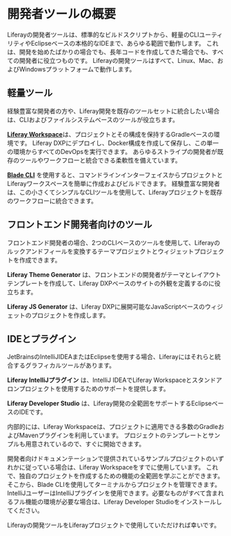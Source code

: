 # 開発者ツールの概要

Liferayの開発者ツールは、標準的なビルドスクリプトから、軽量のCLIユーティリティやEclipseベースの本格的なIDEまで、あらゆる範囲で動作します。 これは、開発を始めたばかりの場合でも、長年コードを作成してきた場合でも、すべての開発者に役立つものです。 Liferayの開発ツールはすべて、Linux、Mac、およびWindowsプラットフォームで動作します。

## 軽量ツール

経験豊富な開発者の方や、Liferay開発を既存のツールセットに統合したい場合は、CLIおよびファイルシステムベースのツールが役立ちます。

[**Liferay Workspace**](./liferay-workspace/what-is-liferay-workspace.md)は、プロジェクトとその構成を保持するGradleベースの環境です。 Liferay DXPにデプロイし、Docker構成を作成して保存し、この単一の環境からすべてのDevOpsを実行できます。 あらゆるストライプの開発者が既存のツールやワークフローと統合できる柔軟性を備えています。

[**Blade CLI**](./blade-cli/installing-and-updating-blade-cli.md) を使用すると、コマンドラインインターフェイスからプロジェクトとLiferayワークスペースを簡単に作成およびビルドできます。 経験豊富な開発者は、この小さくてシンプルなCLIツールを使用して、Liferayプロジェクトを既存のワークフローに統合できます。

## フロントエンド開発者向けのツール

フロントエンド開発者の場合、2つのCLIベースのツールを使用して、Liferayのルックアンドフィールを変換するテーマプロジェクトとウィジェットプロジェクトを作成できます。

**Liferay Theme Generator** は、フロントエンドの開発者がテーマとレイアウトテンプレートを作成して、Liferay DXPベースのサイトの外観を定義するのに役立ちます。

**Liferay JS Generator** は、Liferay DXPに展開可能なJavaScriptベースのウィジェットのプロジェクトを作成します。

## IDEとプラグイン

JetBrainsのIntelliJIDEAまたはEclipseを使用する場合、Liferayにはそれらと統合するグラフィカルツールがあります。

**Liferay IntelliJプラグイン** は、IntelliJ IDEAでLiferay Workspaceとスタンドアロンプロジェクトを使用するためのサポートを提供します。

**Liferay Developer Studio** は、Liferay開発の全範囲をサポートするEclipseベースのIDEです。

内部的には、Liferay Workspaceは、プロジェクトに適用できる多数のGradleおよびMavenプラグインを利用しています。 プロジェクトのテンプレートとサンプルも用意されているので、すぐに開始できます。

開発者向けドキュメンテーションで提供されているサンプルプロジェクトのいずれかに従っている場合は、Liferay Workspaceをすでに使用しています。 これで、独自のプロジェクトを作成するための機能の全範囲を学ぶことができます。 そこから、Blade CLIを使用してターミナルからプロジェクトを管理できます。 IntelliJユーザーはIntelliJプラグインを使用できます。必要なものがすべて含まれるフル機能の環境が必要な場合は、Liferay Developer Studioをインストールしてください。

Liferayの開発ツールをLiferayプロジェクトで使用していただければ幸いです。
